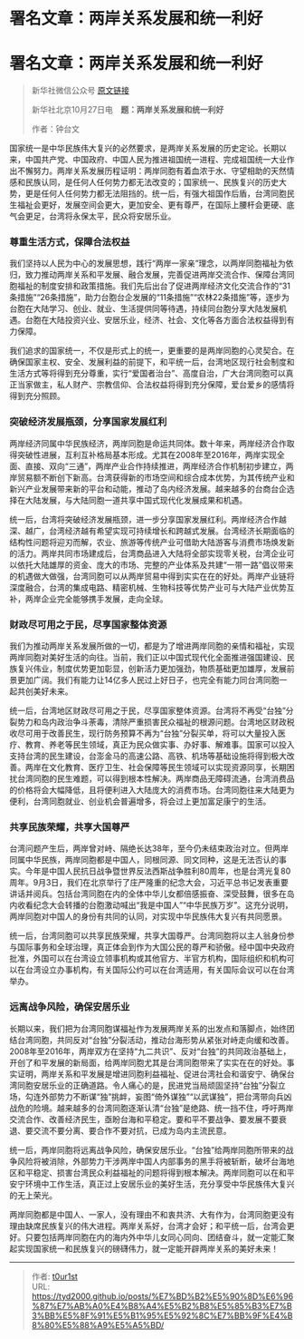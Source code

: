 # 署名文章：两岸关系发展和统一利好


# 署名文章：两岸关系发展和统一利好

> 新华社微信公众号 [原文链接](https://mp.weixin.qq.com/s/Ee5tBSnP7C37Arq46zx7dA)
>
> 新华社北京10月27日电　**题：两岸关系发展和统一利好**
>
> 作者：钟台文

国家统一是中华民族伟大复兴的必然要求，是两岸关系发展的历史定论。长期以来，中国共产党、中国政府、中国人民为推进祖国统一进程、完成祖国统一大业作出不懈努力。两岸关系发展历程证明：两岸同胞有着血浓于水、守望相助的天然情感和民族认同，是任何人任何势力都无法改变的；国家统一、民族复兴的历史大势，更是任何人任何势力都无法阻挡的。统一后，有强大祖国作后盾，台湾同胞民生福祉会更好，发展空间会更大，更加安全、更有尊严，在国际上腰杆会更硬、底气会更足，台湾将永保太平，民众将安居乐业。

### 尊重生活方式，保障合法权益

我们坚持以人民为中心的发展思想，践行“两岸一家亲”理念，以两岸同胞福祉为依归，致力推动两岸关系和平发展、融合发展，完善促进两岸交流合作、保障台湾同胞福祉的制度安排和政策措施。我们先后出台了促进两岸经济文化交流合作的“31条措施”“26条措施”，助力台胞台企发展的“11条措施”“农林22条措施”等，逐步为台胞在大陆学习、创业、就业、生活提供同等待遇，持续同台胞分享大陆发展机遇。台胞在大陆投资兴业、安居乐业，经济、社会、文化等各方面合法权益得到有力保障。

我们追求的国家统一，不仅是形式上的统一，更重要的是两岸同胞的心灵契合。在确保国家主权、安全、发展利益的前提下，和平统一后，台湾地区现行社会制度和生活方式等将得到充分尊重，实行“爱国者治台”、高度自治，广大台湾同胞可以真正当家做主，私人财产、宗教信仰、合法权益将得到充分保障，爱台爱乡的感情将得到充分照顾。

### 突破经济发展瓶颈，分享国家发展红利

两岸经济同属中华民族经济，两岸同胞是命运共同体。数十年来，两岸经济合作取得突破性进展，互利互补格局基本形成。尤其在2008年至2016年，两岸实现全面、直接、双向“三通”，两岸产业合作持续推进，两岸经济合作机制初步建立，两岸贸易额不断创下新高。台湾获得新的市场空间和综合成本优势，为其传统产业和新兴产业发展带来新的平台和动能，推动了岛内经济发展。越来越多的台商台企选择在大陆发展，与大陆同胞一道共享中国式现代化发展成果和机遇。

统一后，台湾将突破经济发展瓶颈，进一步分享国家发展红利。两岸经济合作越深、越广，台湾经济越有希望实现可持续增长和跨越式发展。台湾经济长期面临的结构性问题将迎刃而解，农业、旅游等传统产业可借助大陆游客与消费市场焕发新的活力。两岸共同市场建成后，台湾商品进入大陆将全部实现零关税，台湾企业可以依托大陆雄厚的资金、庞大的市场、完整的产业体系及共建“一带一路”倡议带来的机遇做大做强，台湾同胞可以从两岸贸易中得到实实在在的好处。两岸产业链将深度融合，台湾的集成电路、精密机械、生物科技等优势产业可与大陆产业优势互补，两岸企业完全能够携手发展，走向全球。

### 财政尽可用之于民，尽享国家整体资源

我们为推动两岸关系发展所做的一切，都是为了增进两岸同胞的亲情和福祉，实现两岸同胞对美好生活的向往。当前，我们正以中国式现代化全面推进强国建设、民族复兴伟业，制度优势更加彰显，创新活力更加强劲，物质基础更加雄厚，发展前景更加广阔。我们有能力让14亿多人民过上好日子，也完全有能力同台湾同胞一起共创美好未来。

统一后，台湾地区财政尽可用之于民，尽享国家整体资源。台湾将不再受“台独”分裂势力和岛内政治争斗荼毒，清除严重损害民众福祉的根源问题。台湾地区财政税收尽可用于改善民生，现行防务预算不再为“台独”分裂买单，将可以大量投入医疗、教育、养老等民生领域，真正为民众做实事、办好事、解难事。国家可以投入支持台湾的民生建设，台澎金马的高速公路、高铁、机场等基础设施将得到极大改善。两岸在文化教育、医疗卫生、社会保障等民生领域可以实现资源同享，长期困扰台湾同胞的民生难题，可以得到根本性解决。两岸商品无障碍流通，台湾消费品的价格将会大幅降低，且将便利进入大陆庞大的消费市场。台湾同胞往来大陆更为便利，台湾同胞就业、创业机会普遍增多，将会过上更加富足康宁的生活。

### 共享民族荣耀，共享大国尊严

台湾问题产生后，两岸曾对峙、隔绝长达38年，至今仍未结束政治对立。但两岸同属中华民族，两岸同胞都是中国人，同根同源、同文同种，这是无法否认的事实。今年是中国人民抗日战争暨世界反法西斯战争胜利80周年，也是台湾光复80周年。9月3日，我们在北京举行了庄严隆重的纪念大会，习近平总书记发表重要讲话并阅兵。包括台湾同胞在内的全体中华儿女都倍感振奋、深受鼓舞，很多在岛内收看纪念大会转播的台胞激动喊出“我是中国人”“中华民族万岁”。这充分说明，两岸同胞对中国人的身份有共同的认同，对实现中华民族伟大复兴有共同愿景。

统一后，台湾同胞可以共享民族荣耀，共享大国尊严。台湾同胞将以主人翁身份参与国际事务和全球治理，真正体会到作为大国公民的尊严和骄傲。经中国中央政府批准，外国可以在台湾设立领事机构或其他官方、半官方机构，国际组织和机构可以在台湾设立办事机构，有关国际公约可以在台湾适用，有关国际会议可以在台湾举办。

### 远离战争风险，确保安居乐业

长期以来，我们把为台湾同胞谋福祉作为发展两岸关系的出发点和落脚点，始终团结台湾同胞，共同反对“台独”分裂活动，推动台海形势从紧张对峙走向缓和改善。2008年至2016年，两岸双方在坚持“九二共识”、反对“台独”的共同政治基础上，开创了和平发展的新局面，给两岸同胞尤其是台湾同胞带来了实实在在的好处。事实证明，两岸关系和平发展是增进同胞利益福祉、促进台湾社会和谐安宁、确保台湾同胞安居乐业的正确道路。令人痛心的是，民进党当局顽固坚持“台独”分裂立场，勾连外部势力不断谋“独”挑衅，妄图“倚外谋独”“以武谋独”，把台湾带向兵凶战危的险境。越来越多的台湾同胞逐渐认清“台独”是绝路、统一挡不住，呼吁两岸交流合作、改善经济民生，亟盼台海和平稳定。要和平不要战争、要发展不要衰退、要交流不要分离、要合作不要对抗，已成为岛内主流民意。

统一后，两岸同胞将远离战争风险，确保安居乐业。“台独”给两岸同胞所带来的战争风险将被消除，外部势力干涉两岸中国人内部事务的黑手将被斩断，破坏台海地区和平稳定、损害台湾民众利益福祉的问题将得到根本解决。两岸同胞可以在和平安宁环境中工作生活，真正过上安居乐业的美好生活，充分享受中华民族伟大复兴的无上荣光。

两岸同胞都是中国人、一家人，没有理由不和衷共济、大有作为，台湾同胞更没有理由缺席民族复兴的伟大进程。两岸关系好，台湾才会好；和平统一后，台湾会更好。只要包括两岸同胞在内的海内外中华儿女同心同向、团结奋斗，就一定能汇聚起实现国家统一和民族复兴的磅礴伟力，就一定能开辟两岸关系的美好未来！

---

> 作者: [t0ur1st](https://github.com/tyd2000)  
> URL: https://tyd2000.github.io/posts/%E7%BD%B2%E5%90%8D%E6%96%87%E7%AB%A0%E4%B8%A4%E5%B2%B8%E5%85%B3%E7%B3%BB%E5%8F%91%E5%B1%95%E5%92%8C%E7%BB%9F%E4%B8%80%E5%88%A9%E5%A5%BD/  

